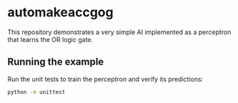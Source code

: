 # automakeaccgog

This repository demonstrates a very simple AI implemented as a perceptron
that learns the OR logic gate.

## Running the example

Run the unit tests to train the perceptron and verify its predictions:

```bash
python -m unittest
```

